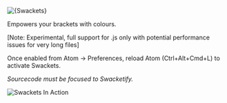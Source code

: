 ![{Swackets}](http://i.imgur.com/KP9bxf0.png)

Empowers your brackets with colours.


[Note: Experimental, full support for .js only with potential performance issues for very long files]

Once enabled from Atom -> Preferences, reload Atom  (Ctrl+Alt+Cmd+L) to activate Swackets.

*Sourcecode must be focused to Swacketify.*

![Swackets In Action](http://i.imgur.com/Wjkwp35.png)
